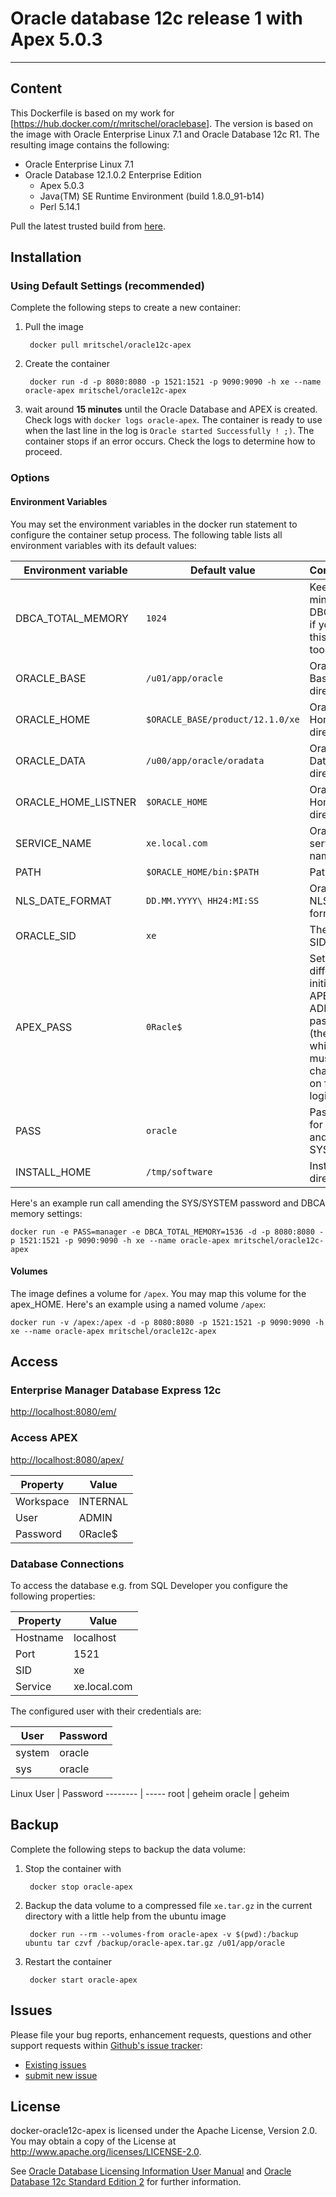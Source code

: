 # Oracle database 12c release 1 with Apex 5.0.3 
--------------------------------------------------------

## Content

This Dockerfile is based on my work for [https://hub.docker.com/r/mritschel/oraclebase]. The version is based on the image with Oracle Enterprise Linux 7.1 and Oracle Database 12c R1.
The resulting image contains the following:

* Oracle Enterprise Linux 7.1
* Oracle Database 12.1.0.2 Enterprise Edition 
	* Apex 5.0.3 
	* Java(TM) SE Runtime Environment (build 1.8.0_91-b14)
	* Perl 5.14.1
	
Pull the latest trusted build from [here](https://hub.docker.com/r/mritschel/oracle12c-apex/).


## Installation

### Using Default Settings (recommended)

Complete the following steps to create a new container:

1. Pull the image

		docker pull mritschel/oracle12c-apex

2. Create the container

		docker run -d -p 8080:8080 -p 1521:1521 -p 9090:9090 -h xe --name oracle-apex mritschel/oracle12c-apex
		
3. wait around **15 minutes** until the Oracle Database and APEX is created. Check logs with ```docker logs oracle-apex```. The container is ready to use when the last line in the log is ```Oracle started Successfully ! ;)```. The container stops if an error occurs. Check the logs to determine how to proceed.


### Options

#### Environment Variables

You may set the environment variables in the docker run statement to configure the container setup process. The following table lists all environment variables with its default values:

Environment variable | Default value | Comments
-------------------- | ------------- | --------
DBCA_TOTAL_MEMORY | ```1024``` | Keep in mind that DBCA fails if you set this value too low
ORACLE_BASE | ```/u01/app/oracle``` | Oracle Base directory
ORACLE_HOME | ```$ORACLE_BASE/product/12.1.0/xe``` | Oracle Home directory
ORACLE_DATA | ```/u00/app/oracle/oradata``` | Oracle Data directory
ORACLE_HOME_LISTNER | ```$ORACLE_HOME``` | Oracle Home directory
SERVICE_NAME | ```xe.local.com``` | Oracle service name
PATH | ```$ORACLE_HOME/bin:$PATH``` | Path
NLS_DATE_FORMAT | ```DD.MM.YYYY\ HH24:MI:SS``` | Oracle NLS date format
ORACLE_SID | ```xe``` | The Oracle SID
APEX_PASS | ```0Racle$``` | Set a different initial APEX ADMIN password (the one which must be changed on first login)
PASS | ```oracle``` | Password for SYS and SYSTEM
INSTALL_HOME | ```/tmp/software``` | Install directory

Here's an example run call amending the SYS/SYSTEM password and DBCA memory settings:

```
docker run -e PASS=manager -e DBCA_TOTAL_MEMORY=1536 -d -p 8080:8080 -p 1521:1521 -p 9090:9090 -h xe --name oracle-apex mritschel/oracle12c-apex
```

#### Volumes

The image defines a volume for ```/apex```. You may map this volume for the apex_HOME. Here's an example using a named volume ```/apex```:

```
docker run -v /apex:/apex -d -p 8080:8080 -p 1521:1521 -p 9090:9090 -h xe --name oracle-apex mritschel/oracle12c-apex
```

## Access

### Enterprise Manager Database Express 12c

[http://localhost:8080/em/](http://localhost:8080/em/)


### Access APEX

[http://localhost:8080/apex/](http://localhost:8080/apex/)

Property | Value 
-------- | -----
Workspace | INTERNAL
User | ADMIN
Password | 0Racle$

### Database Connections

To access the database e.g. from SQL Developer you configure the following properties:

Property | Value 
-------- | -----
Hostname | localhost
Port | 1521
SID | xe
Service | xe.local.com

The configured user with their credentials are:

User | Password 
-------- | -----
system | oracle
sys | oracle
 
Linux
User | Password 
-------- | -----
root | geheim
oracle | geheim


## Backup

Complete the following steps to backup the data volume:

1. Stop the container with 

		docker stop oracle-apex
		
2. Backup the data volume to a compressed file ```xe.tar.gz``` in the current directory with a little help from the ubuntu image

		docker run --rm --volumes-from oracle-apex -v $(pwd):/backup ubuntu tar czvf /backup/oracle-apex.tar.gz /u01/app/oracle
		
3. Restart the container

		docker start oracle-apex


## Issues

Please file your bug reports, enhancement requests, questions and other support requests within [Github's issue tracker](https://help.github.com/articles/about-issues/): 

* [Existing issues](https://github.com/mritschel/docker-oracle12c-apex/issues)
* [submit new issue](https://github.com/mritschel/docker-oracle12c-apex/issues/new)

## License

docker-oracle12c-apex is licensed under the Apache License, Version 2.0. You may obtain a copy of the License at <http://www.apache.org/licenses/LICENSE-2.0>. 

See [Oracle Database Licensing Information User Manual](http://docs.oracle.com/database/121/DBLIC/editions.htm#DBLIC109) and [Oracle Database 12c Standard Edition 2](https://www.oracle.com/database/standard-edition-two/index.html) for further information.
